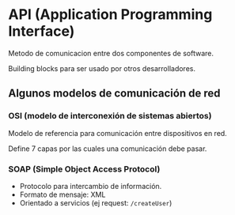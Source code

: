 # API (Application Programming Interface)
Metodo de comunicacion entre dos componentes de software.

Building blocks para ser usado por otros desarrolladores.

## Algunos modelos de comunicación de red

### OSI (modelo de interconexión de sistemas abiertos)
Modelo de referencia para comunicación entre dispositivos en red.

Define 7 capas por las cuales una comunicación debe pasar.

### SOAP (Simple Object Access Protocol)
* Protocolo para intercambio de información.
* Formato de mensaje: XML
* Orientado a servicios (ej request: `/createUser`)

